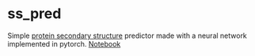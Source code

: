 # ss_pred
Simple [protein secondary structure](https://en.wikipedia.org/wiki/Protein_secondary_structure) predictor made with a neural network implemented in pytorch. [Notebook](https://github.com/githubz0r/ss_pred/blob/master/sspred_fcnv2.ipynb)
